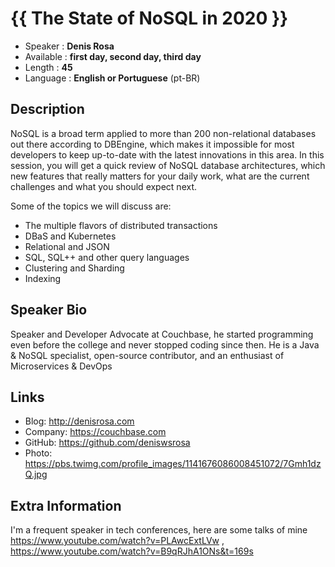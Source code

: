 
{{ The State of NoSQL in 2020 }}
=================================================

* Speaker   : **Denis Rosa**
* Available : **first day, second day, third day** 
* Length    : **45**
* Language  : **English or Portuguese** (pt-BR)

Description
-----------

NoSQL is a broad term applied to more than 200 non-relational databases out there according to DBEngine, which makes it impossible for most developers to keep up-to-date with the latest innovations in this area. In this session, you will get a quick review of NoSQL database architectures, which new features that really matters for your daily work, what are the current challenges and what you should expect next.

Some of the topics we will discuss are:

* The multiple flavors of distributed transactions
*	DBaS and Kubernetes
*	Relational and JSON
*	SQL, SQL++ and other query languages
*	Clustering and Sharding 
*	Indexing

Speaker Bio
-----------

Speaker and Developer Advocate at Couchbase, he started programming even before the college and never stopped coding since then. He is a Java & NoSQL specialist, open-source contributor, and an enthusiast of Microservices & DevOps

Links
-----

* Blog: http://denisrosa.com
* Company: https://couchbase.com 
* GitHub: https://github.com/deniswsrosa
* Photo: https://pbs.twimg.com/profile_images/1141676086008451072/7Gmh1dzQ.jpg

Extra Information
-----------------

I'm a frequent speaker in tech conferences, here are some talks of mine https://www.youtube.com/watch?v=PLAwcExtLVw , https://www.youtube.com/watch?v=B9qRJhA1ONs&t=169s


